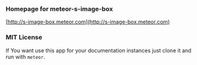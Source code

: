 ### Homepage for meteor-s-image-box

[http://s-image-box.meteor.com](http://s-image-box.meteor.com)

### MIT License

If You want use this app for your documentation instances just clone it and run with `meteor`.
